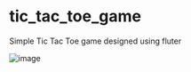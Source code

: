 # tic_tac_toe_game

Simple Tic Tac Toe game designed using fluter 

![image](https://github.com/Muhammed-IrfanAC/Tic-Tac-Toe/assets/144414140/55156a07-8213-44e5-aa38-94e15e33c8fb)
